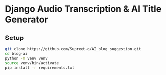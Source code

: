 # Django Audio Transcription & AI Title Generator

## Setup

```bash
git clone https://github.com/Supreet-o/AI_blog_suggestion.git
cd blog-ai
python -m venv venv
source venv/bin/activate
pip install -r requirements.txt
